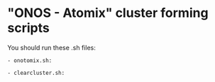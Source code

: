 # "ONOS - Atomix" cluster forming scripts
 You should run these .sh files:
 
 	- onotomix.sh:

 	- clearcluster.sh:
 	
